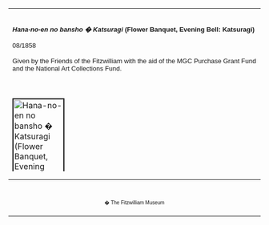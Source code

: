 <html>

<head>

<title>Info</title>
</head>



<div align="center">
  <center>
  <table border="0" width="100%" cellpadding="0" cellspacing="4" height="326">
    <tr>
      <td width="100%" height="30">
      </td>
    </tr>
    <tr>
      <td width="100%" height="30">
      <b><i><font face="Arial" size="2">Hana-no-en no bansho � Katsuragi</font></i><font face="Arial" size="2">
      (Flower Banquet, Evening Bell: Katsuragi)</font></b><font FACE="Arial">
      <p><font size="2">08/1858</font></p>
      </font><font FACE="Arial" SIZE="2">
      <p>Given by the Friends of the Fitzwilliam with the aid of the MGC
      Purchase Grant Fund and the National Art Collections Fund.</font>
      </td>
    </tr>
    <tr>
      <td width="100%" height="30">
      </td>
    </tr>
    <tr>
      <td width="100%" height="30">
      <a href="KUN/kunp73.htm"><img border="2" src="P.73-1999_small.jpg" alt="Hana-no-en no bansho � Katsuragi (Flower Banquet, Evening Bell: Katsuragi)" width="100" height="147"></a>
      </td>
    </tr>
    <tr>
      <td width="100%" height="30">
      </td>
    </tr>
    <tr>
      <td width="100%" height="30">
      <font FACE="Arial"><font size="2" face="Arial">A portrait of Iwai
      Kumesaburo III as Katsuragi, a character from <i>Nisemurasaki Inaka Genji </i>(An
      imposter Murasaki and a rustic Genji) by Ryutei Tanehiko, from the series <i>Genji
      mitate hakkei no uchi </i>(An 'Eight Views' <i>Genji</i>). The novel known
      as 'Rustic Genji', a parody version of the classic <i>Tale of Genji</i>,
      was issued serially from 1829 with illustrations by Kunisada. It was a
      publishing phenomenon, being the first book in Japan to sell over 10,000
      copies.</font>
      <p><font size="2" face="Arial">The landscape background was designed by
      Utagawa Kunihisa (1832-91), a pupil of Kunisada who moved into Kunisada's
      house in Yanagishima, just north of Kameido Shrine, after he married
      Kunisada's third daughter, Okatsu, in 1852.</font></p>
      </font><font FACE="Arial">
      <p><font size="2" face="Arial">The carving and printing of this series is particularly
      spectacular in luxury impressions such as this; note, for instance, the
      burnishing to create additional patterns in the purple kimono and <a href="KUN/kunp73colllum.htm">red
      cartouche</a>, and the elaborate embossing to create the pattern in the <a href="KUN/kunp73coldetail.htm">white
      collar and other parts of the costume.</a></font></p>
      </font>
      </td>
    </tr>
  </table>
  </center>
</div>
<div align="center">
  <center>
  <table border="0" cellpadding="0" width="100%" cellspacing="4">
    <tr>
      <td width="26%">
        <p align="center">
        <br>
        <font FACE="Arial" size="1">� The Fitzwilliam Museum</font></p>
      </td>
    </tr>
  </table>
  </center>
</div>
</body>
</html>
